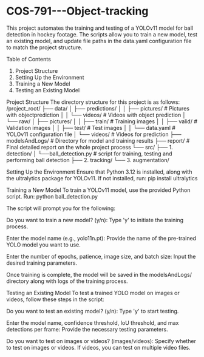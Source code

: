 # COS-791---Object-tracking

This project automates the training and testing of a YOLOv11 model for ball detection in hockey footage. The scripts allow you to train a new model, test an existing model, and update file paths in the data.yaml configuration file to match the project structure.

Table of Contents
1. Project Structure
2. Setting Up the Environment
3. Training a New Model
4. Testing an Existing Model

Project Structure
The directory structure for this project is as follows:
/project_root/
  ├── data/
  │   ├── predictions/
  │   │   ├── pictures/             # Pictures with objectprediction
  │   │   └── videos/               # Videos with object prediction
  │   └── raw/
  │       ├── pictures/
  │       │   ├── train/            # Training images
  │       │   ├── valid/            # Validation images
  │       │   ├── test/             # Test images
  │       │   └── data.yaml         # YOLOv11 configuration file
  │       └── videos/               # Videos for prediction
  ├── modelsAndLogs/                # Directory for model and training results
  ├── report/                       # Final detailed report on the whole project process
  └── src/
      ├── 1. detection/
      │      └──ball_detection.py   # script for training, testing and performing ball detection
      ├── 2. tracking/
      └── 3. augmentation/

Setting Up the Environment
Ensure that Python 3.12 is installed, along with the ultralytics package for YOLOv11. If not installed, run:
pip install ultralytics

Training a New Model
To train a YOLOv11 model, use the provided Python script. Run:
python ball_detection.py

The script will prompt you for the following:

Do you want to train a new model? (y/n):
Type 'y' to initiate the training process.

Enter the model name (e.g., yolo11n.pt):
Provide the name of the pre-trained YOLO model you want to use.

Enter the number of epochs, patience, image size, and batch size:
Input the desired training parameters.

Once training is complete, the model will be saved in the modelsAndLogs/ directory along with logs of the training process.

Testing an Existing Model
To test a trained YOLO model on images or videos, follow these steps in the script:

Do you want to test an existing model? (y/n):
Type 'y' to start testing.

Enter the model name, confidence threshold, IoU threshold, and max detections per frame:
Provide the necessary testing parameters.

Do you want to test on images or videos? (images/videos):
Specify whether to test on images or videos. If videos, you can test on multiple video files.